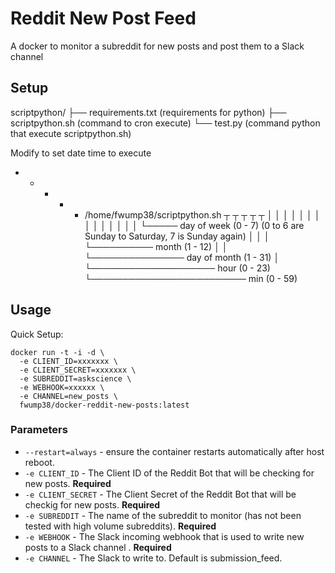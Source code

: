 # Reddit New Post Feed
A docker to monitor a subreddit for new posts and post them to a Slack channel

## Setup
scriptpython/
├── requirements.txt     (requirements for python)
├── scriptpython.sh      (command to cron execute)
└── test.py              (command python that execute scriptpython.sh)

Modify to set date time to execute
* * * * *  /home/fwump38/scriptpython.sh
 ┬ ┬ ┬ ┬ ┬
 │ │ │ │ │
 │ │ │ │ │
 │ │ │ │ └───── day of week (0 - 7) (0 to 6 are Sunday to Saturday, 7 is Sunday again)
 │ │ │ └────────── month (1 - 12)
 │ │ └─────────────── day of month (1 - 31)
 │ └──────────────────── hour (0 - 23)
 └───────────────────────── min (0 - 59)

## Usage

Quick Setup:

```shell
docker run -t -i -d \
  -e CLIENT_ID=xxxxxxx \
  -e CLIENT_SECRET=xxxxxxx \
  -e SUBREDDIT=askscience \
  -e WEBHOOK=xxxxxx \
  -e CHANNEL=new_posts \
  fwump38/docker-reddit-new-posts:latest
```

### Parameters

* `--restart=always` - ensure the container restarts automatically after host reboot.
* `-e CLIENT_ID` - The Client ID of the Reddit Bot that will be checking for new posts. **Required**
* `-e CLIENT_SECRET` - The Client Secret of the Reddit Bot that will be checkig for new posts. **Required**
* `-e SUBREDDIT` - The name of the subreddit to monitor (has not been tested with high volume subreddits). **Required**
* `-e WEBHOOK` - The Slack incoming webhook that is used to write new posts to a Slack channel . **Required**
* `-e CHANNEL` - The Slack to write to. Default is submission_feed.

